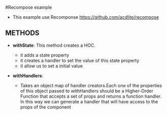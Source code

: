 #Recompose example

- This example use Recomponse https://github.com/acdlite/recompose

## METHODS

- **withState**: This method creates a HOC.
  - it adds a state property
  - it creates a handler to set the value of this state property
  - it allow us to set a initial value

- **withHandlers**:
  - Takes an object map of handler creators.Each one of the properties of this object passed to withHandlers should be a Higher-Order Function that accepts a set of props and returns a function handler. In this way we can generate a handler that will have access to the props of the component
